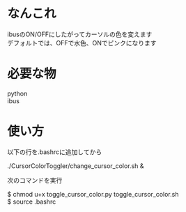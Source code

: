 # なんこれ
ibusのON/OFFにしたがってカーソルの色を変えます<br/>
デフォルトでは、OFFで水色、ONでピンクになります


# 必要な物
python<br/>
ibus


# 使い方
以下の行を.bashrcに追加してから

./CursorColorToggler/change_cursor_color.sh &

次のコマンドを実行

$ chmod u+x toggle_cursor_color.py toggle_cursor_color.sh <br/>
$ source .bashrc

